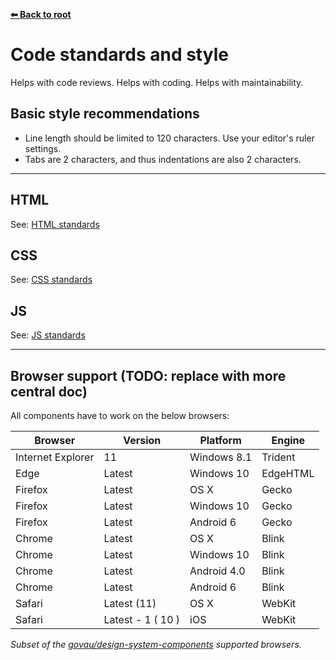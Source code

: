 **[⬅ Back to root](/../../#readme)**

# Code standards and style

Helps with code reviews. Helps with coding. Helps with maintainability.

## Basic style recommendations

- Line length should be limited to 120 characters. Use your editor's ruler
  settings.
- Tabs are 2 characters, and thus indentations are also 2 characters.

---

## HTML

See: [HTML standards](markup.md)

## CSS

See: [CSS standards](stylesheets.md)

## JS

See: [JS standards](javascript.md)

---

## Browser support (TODO: replace with more central doc)

All components have to work on the below browsers:

| Browser           | Version           | Platform    | Engine   |
| ----------------- | ----------------- | ----------- | -------- |
| Internet Explorer | 11                | Windows 8.1 | Trident  |
| Edge              | Latest            | Windows 10  | EdgeHTML |
| Firefox           | Latest            | OS X        | Gecko    |
| Firefox           | Latest            | Windows 10  | Gecko    |
| Firefox           | Latest            | Android 6   | Gecko    |
| Chrome            | Latest            | OS X        | Blink    |
| Chrome            | Latest            | Windows 10  | Blink    |
| Chrome            | Latest            | Android 4.0 | Blink    |
| Chrome            | Latest            | Android 6   | Blink    |
| Safari            | Latest (11)       | OS X        | WebKit   |
| Safari            | Latest - 1 ( 10 ) | iOS         | WebKit   |

_Subset of the [govau/design-system-components](https://github.com/govau/design-system-components/blob/master/README.md) supported browsers._
